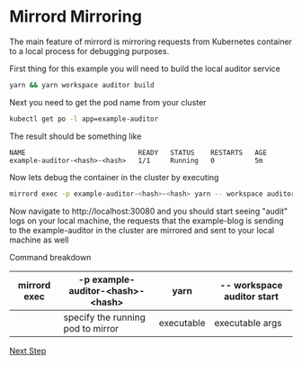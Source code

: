 # Mirrord Mirroring
The main feature of mirrord is mirroring requests from Kubernetes container to a local process for debugging purposes.

First thing for this example you will need to build the local auditor service

```bash
yarn && yarn workspace auditor build
```

Next you need to get the pod name from your cluster

```bash
kubectl get po -l app=example-auditor
```

The result should be something like

```
NAME                            READY   STATUS    RESTARTS   AGE
example-auditor-<hash>-<hash>   1/1     Running   0          5m
```

Now lets debug the container in the cluster by executing

```bash
mirrord exec -p example-auditor-<hash>-<hash> yarn -- workspace auditor start
```

Now navigate to http://localhost:30080 and you should start seeing "audit" logs on your local machine, the requests that the example-blog is sending to the example-auditor in the cluster are mirrored and sent to your local machine as well 

Command breakdown

| mirrord exec | -p example-auditor-\<hash\>-\<hash\> | yarn | -- workspace auditor start |
|---|---|---|---|
||specify the running pod to mirror|executable|executable args|

[Next Step](04.%20Mirrord%20Outgoing.md)